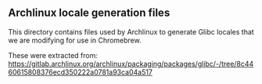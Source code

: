 ## Archlinux locale generation files

This directory contains files used by Archlinux to generate Glibc
locales that we are modifying for use in Chromebrew.

These were extracted from:
https://gitlab.archlinux.org/archlinux/packaging/packages/glibc/-/tree/8c4460615808376ecd350222a0781a93ca04a517
